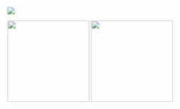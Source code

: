 <img src="https://github.com/hankyungeun/hankyungeun/assets/57738749/2df7da2b-5607-4762-9cf6-aec085bbce3f">

<img align="center" style="height:184px" src="https://github-readme-stats.vercel.app/api?username=hankyungeun&icon_color=f397b2&show_icons=true&count_private=true&include_all_commits=true&hide=issues&hide_border=true&title_color=7b7b7b&text_color=7b7b7b&bg_color=feecf4" /></a>
<img align="center" style="height:184px" src="https://github-readme-stats.vercel.app/api/top-langs/?username=hankyungeun&layout=compact&hide_border=true&bg_color=feecf4&title_color=7b7b7b&text_color=7b7b7b" /></a> 
